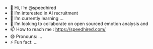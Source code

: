 - 👋 Hi, I’m @speedhired
- 👀 I’m interested in AI recruitment 
- 🌱 I’m currently learning ...
- 💞️ I’m looking to collaborate on open sourced emotion analysis and 
- 📫 How to reach me : https://speedhired.com/
- 😄 Pronouns: ...
- ⚡ Fun fact: ...

<!---
speedhired/speedhired is a ✨ special ✨ repository because its `README.md` (this file) appears on your GitHub profile.
You can click the Preview link to take a look at your changes.
--->
